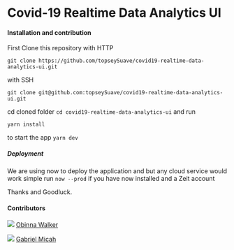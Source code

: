 # Covid-19 Realtime Data Analytics UI

#### Installation and contribution
First Clone this repository
with HTTP
```
git clone https://github.com/topseySuave/covid19-realtime-data-analytics-ui.git
```
with SSH
```
git clone git@github.com:topseySuave/covid19-realtime-data-analytics-ui.git
```
cd cloned folder `cd covid19-realtime-data-analytics-ui`
and run

```
yarn install
```

to start the app
`yarn dev`

##### Deployment
We are using now to deploy the application and but any cloud service would work
simple run `now --prod` if you have now installed and a Zeit account

Thanks and Goodluck.

#### Contributors
[![](https://avatars0.githubusercontent.com/u/8572766?size=40)](https://github.com/ObieWalker) [Obinna Walker](https://github.com/ObieWalker)

[![](https://avatars0.githubusercontent.com/u/26353008?size=40)](https://github.com/topseySuave) [Gabriel Micah](https://github.com/topseySuave)